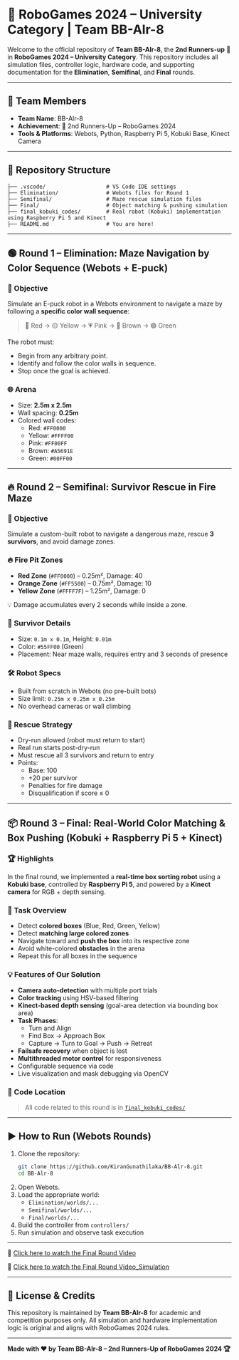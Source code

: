 
# 🤖 RoboGames 2024 – University Category | Team BB-Alr-8

Welcome to the official repository of **Team BB-Alr-8**, the **2nd Runners-up** 🥉 in **RoboGames 2024 – University Category**. This repository includes all simulation files, controller logic, hardware code, and supporting documentation for the **Elimination**, **Semifinal**, and **Final** rounds.

---

## 🧠 Team Members

- **Team Name**: BB-Alr-8  
- **Achievement**: 🥉 2nd Runners-Up – RoboGames 2024  
- **Tools & Platforms**: Webots, Python, Raspberry Pi 5, Kobuki Base, Kinect Camera

---

## 📁 Repository Structure

```plaintext
├── .vscode/                   # VS Code IDE settings
├── Elimination/               # Webots files for Round 1
├── Semifinal/                 # Maze rescue simulation files
├── Final/                     # Object matching & pushing simulation
├── final_kobuki_codes/        # Real robot (Kobuki) implementation using Raspberry Pi 5 and Kinect
├── README.md                  # You are here!
```

---

## 🟢 Round 1 – Elimination: Maze Navigation by Color Sequence (Webots + E-puck)

### 🎯 Objective
Simulate an E-puck robot in a Webots environment to navigate a maze by following a **specific color wall sequence**:

> 🔴 Red → 🟡 Yellow → 💗 Pink → 🤎 Brown → 🟢 Green

The robot must:
- Begin from any arbitrary point.
- Identify and follow the color walls in sequence.
- Stop once the goal is achieved.

### 🌐 Arena
- Size: **2.5m x 2.5m**
- Wall spacing: **0.25m**
- Colored wall codes:
  - Red: `#FF0000`
  - Yellow: `#FFFF00`
  - Pink: `#FF00FF`
  - Brown: `#A5691E`
  - Green: `#00FF00`

---

## 🔥 Round 2 – Semifinal: Survivor Rescue in Fire Maze

### 🎯 Objective
Simulate a custom-built robot to navigate a dangerous maze, rescue **3 survivors**, and avoid damage zones.

### 🔥 Fire Pit Zones
- **Red Zone** (`#FF0000`) – 0.25m², Damage: 40
- **Orange Zone** (`#FF5500`) – 0.75m², Damage: 10
- **Yellow Zone** (`#FFFF7F`) – 1.25m², Damage: 0  

💡 Damage accumulates every 2 seconds while inside a zone.

### 🧍 Survivor Details
- Size: `0.1m x 0.1m`, Height: `0.01m`
- Color: `#55FF00` (Green)
- Placement: Near maze walls, requires entry and 3 seconds of presence

### 🛠 Robot Specs
- Built from scratch in Webots (no pre-built bots)
- Size limit: `0.25m x 0.25m x 0.25m`
- No overhead cameras or wall climbing

### 🧠 Rescue Strategy
- Dry-run allowed (robot must return to start)
- Real run starts post-dry-run
- Must rescue all 3 survivors and return to entry
- Points:  
  - Base: 100  
  - +20 per survivor  
  - Penalties for fire damage  
  - Disqualification if score ≤ 0

---

## 📦 Round 3 – Final: Real-World Color Matching & Box Pushing (Kobuki + Raspberry Pi 5 + Kinect)

### 🏆 Highlights
In the final round, we implemented a **real-time box sorting robot** using a **Kobuki base**, controlled by **Raspberry Pi 5**, and powered by a **Kinect camera** for RGB + depth sensing.

### 🎯 Task Overview
- Detect **colored boxes** (Blue, Red, Green, Yellow)
- Detect **matching large colored zones**
- Navigate toward and **push the box** into its respective zone
- Avoid white-colored **obstacles** in the arena
- Repeat this for all boxes in the sequence

### 💡 Features of Our Solution
- **Camera auto-detection** with multiple port trials
- **Color tracking** using HSV-based filtering
- **Kinect-based depth sensing** (goal-area detection via bounding box area)
- **Task Phases**:
  - Turn and Align
  - Find Box → Approach Box
  - Capture → Turn to Goal → Push → Retreat
- **Failsafe recovery** when object is lost
- **Multithreaded motor control** for responsiveness
- Configurable sequence via code
- Live visualization and mask debugging via OpenCV

### 📂 Code Location
> All code related to this round is in [`final_kobuki_codes/`](./final_kobuki_codes)

---

## ▶️ How to Run (Webots Rounds)

1. Clone the repository:
   ```bash
   git clone https://github.com/KiranGunathilaka/BB-Alr-8.git
   cd BB-Alr-8
   ```
2. Open Webots.
3. Load the appropriate world:
   - `Elimination/worlds/...`
   - `Semifinal/worlds/...`
   - `Final/worlds/...`
4. Build the controller from `controllers/`
5. Run simulation and observe task execution

---

🔗 [Click here to watch the Final Round Video](https://github.com/sahas-eashan/BB-Alr-8/blob/main/videos/WhatsApp%20Video%202025-03-31%20at%2009.14.59_cb0bb7b0.mp4)


🔗 [Click here to watch the Final Round Video_Simulation](https://github.com/sahas-eashan/BB-Alr-8/blob/main/videos/WhatsApp%20Video%202025-03-29%20at%2014.55.56_7c259a14.mp4)

---

## 🏁 License & Credits

This repository is maintained by **Team BB-Alr-8** for academic and competition purposes only. All simulation and hardware implementation logic is original and aligns with RoboGames 2024 rules.

---

**Made with ❤️ by Team BB-Alr-8 – 2nd Runners-Up of RoboGames 2024 🏆**
